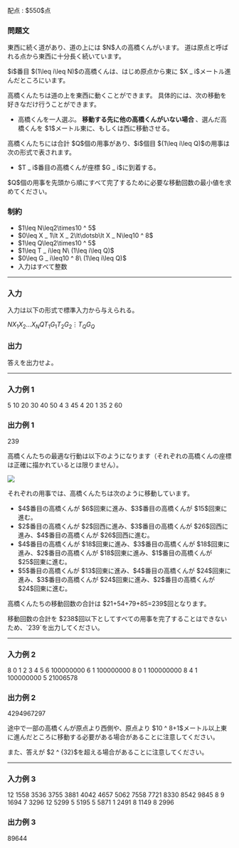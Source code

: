 
<div>

<span>

<span>

<p>
配点 : $550$点
</p>

<div>

<section>

### **問題文**

<p>
東西に続く道があり、道の上には $N$人の高橋くんがいます。
道は原点と呼ばれる点から東西に十分長く続いています。
</p>

<p>
$i$番目 $(1\leq i\leq N)$の高橋くんは、はじめ原点から東に $X _ i$メートル進んだところにいます。
</p>

<p>
高橋くんたちは道の上を東西に動くことができます。
具体的には、次の移動を好きなだけ行うことができます。
</p>

<ul>

<li>
高橋くんを一人選ぶ。
<strong>
移動する先に他の高橋くんがいない場合
</strong>
、選んだ高橋くんを $1$メートル東に、もしくは西に移動させる。
</li>

</ul>

<p>
高橋くんたちには合計 $Q$個の用事があり、$i$個目 $(1\leq i\leq Q)$の用事は次の形式で表されます。
</p>

<ul>

<li>
$T _ i$番目の高橋くんが座標 $G _ i$に到着する。
</li>

</ul>

<p>
$Q$個の用事を先頭から順にすべて完了するために必要な移動回数の最小値を求めてください。
</p>

</section>

</div>

<div>

<section>

### **制約**

<ul>

<li>
$1\leq N\leq2\times10 ^ 5$
</li>

<li>
$0\leq X _ 1\lt X _ 2\lt\dotsb\lt X _ N\leq10 ^ 8$
</li>

<li>
$1\leq Q\leq2\times10 ^ 5$
</li>

<li>
$1\leq T _ i\leq N\ (1\leq i\leq Q)$
</li>

<li>
$0\leq G _ i\leq10 ^ 8\ (1\leq i\leq Q)$
</li>

<li>
入力はすべて整数
</li>

</ul>

</section>

</div>

---

<div>

<div>

<section>

### **入力**

<p>
入力は以下の形式で標準入力から与えられる。
</p>

<div>

$N$$X _ 1$$X _ 2$$\ldots$$X _ N$$Q$$T _ 1$$G _ 1$$T _ 2$$G _ 2$$\vdots$$T _ Q$$G _ Q$
</div>

</section>

</div>

<div>

<section>

### **出力**

<p>
答えを出力せよ。
</p>

</section>

</div>

</div>

---

<div>

<section>

### **入力例 1**

<div>

5
10 20 30 40 50
4
3 45
4 20
1 35
2 60

</div>

</section>

</div>

<div>

<section>

### **出力例 1**

<div>

239

</div>

<p>
高橋くんたちの最適な行動は以下のようになります（それぞれの高橋くんの座標は正確に描かれているとは限りません）。
</p>

<p>

<img src="https://img.atcoder.jp/abc371/2ebef79b440e6dae3115bb518fccfb5f.png">

</img>

</p>

<p>
それぞれの用事では、高橋くんたちは次のように移動しています。
</p>

<ul>

<li>
$4$番目の高橋くんが $6$回東に進み、$3$番目の高橋くんが $15$回東に進む。
</li>

<li>
$2$番目の高橋くんが $2$回西に進み、$3$番目の高橋くんが $26$回西に進み、$4$番目の高橋くんが $26$回西に進む。
</li>

<li>
$4$番目の高橋くんが $18$回東に進み、$3$番目の高橋くんが $18$回東に進み、$2$番目の高橋くんが $18$回東に進み、$1$番目の高橋くんが $25$回東に進む。
</li>

<li>
$5$番目の高橋くんが $13$回東に進み、$4$番目の高橋くんが $24$回東に進み、$3$番目の高橋くんが $24$回東に進み、$2$番目の高橋くんが $24$回東に進む。
</li>

</ul>

<p>
高橋くんたちの移動回数の合計は $21+54+79+85=239$回となります。
</p>

<p>
移動回数の合計を $238$回以下としてすべての用事を完了することはできないため、`239`を出力してください。
</p>

</section>

</div>

---

<div>

<section>

### **入力例 2**

<div>

8
0 1 2 3 4 5 6 100000000
6
1 100000000
8 0
1 100000000
8 4
1 100000000
5 21006578

</div>

</section>

</div>

<div>

<section>

### **出力例 2**

<div>

4294967297

</div>

<p>
途中で一部の高橋くんが原点より西側や、原点より $10 ^ 8+1$メートル以上東に進んだところに移動する必要がある場合があることに注意してください。
</p>

<p>
また、答えが $2 ^ {32}$を超える場合があることに注意してください。
</p>

</section>

</div>

---

<div>

<section>

### **入力例 3**

<div>

12
1558 3536 3755 3881 4042 4657 5062 7558 7721 8330 8542 9845
8
9 1694
7 3296
12 5299
5 5195
5 5871
1 2491
8 1149
8 2996

</div>

</section>

</div>

<div>

<section>

### **出力例 3**

<div>

89644

</div>

</section>

</div>

</span>

</span>

</div>
